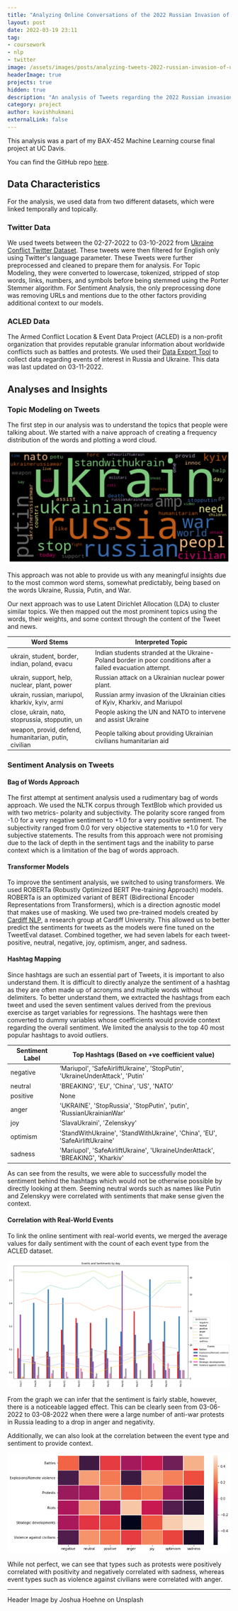 ```yaml
---
title: "Analyzing Online Conversations of the 2022 Russian Invasion of Ukraine"
layout: post
date: 2022-03-19 23:11
tag:
- coursework
- nlp
- twitter
image: /assets/images/posts/analyzing-tweets-2022-russian-invasion-of-ukraine/twitter_app.jpg
headerImage: true
projects: true
hidden: true
description: "An analysis of Tweets regarding the 2022 Russian invasion of Ukraine"
category: project
author: kavishhukmani
externalLink: false
---
```


<span class="evidence">This analysis was a part of my BAX-452 Machine Learning course final project at UC Davis.</span>

You can find the GitHub repo [here](https://github.com/DoubleGremlin181/Analyzing-Tweets-2022-Russian-Invasion-of-Ukraine).

## Data Characteristics

For the analysis, we used data from two different datasets, which were linked temporally and topically.

### Twitter Data

We used tweets between the 02-27-2022 to 03-10-2022 from [Ukraine Conflict Twitter Dataset](https://www.kaggle.com/datasets/bwandowando/ukraine-russian-crisis-twitter-dataset-1-2-m-rows). These tweets were then filtered for English only using Twitter's language parameter. These Tweets were further preprocessed and cleaned to prepare them for analysis. For Topic Modeling, they were converted to lowercase, tokenized, stripped of stop words, links, numbers, and symbols before being stemmed using the Porter Stemmer algorithm. For Sentiment Analysis, the only preprocessing done was removing URLs and mentions due to the other factors providing additional context to our models.

### ACLED Data

The Armed Conflict Location & Event Data Project (ACLED) is a non-profit organization that provides reputable granular information about worldwide conflicts such as battles and protests. We used their [Data Export Tool](https://acleddata.com/data-export-tool/) to collect data regarding events of interest in Russia and Ukraine. This data was last updated on 03-11-2022.

## Analyses and Insights

### Topic Modeling on Tweets

The first step in our analysis was to understand the topics that people were talking about. We started with a naive approach of creating a frequency distribution of the words and plotting a word cloud.

![Wordcloud](/assets/images/posts/analyzing-tweets-2022-russian-invasion-of-ukraine/image1.png)

This approach was not able to provide us with any meaningful insights due to the most common word stems, somewhat predictably, being based on the words Ukraine, Russia, Putin, and War.

Our next approach was to use Latent Dirichlet Allocation (LDA) to cluster similar topics. We then mapped out the most prominent topics using the words, their weights, and some context through the content of the Tweet and news.

| Word Stems                                            | Interpreted Topic                                                                                           |
| ----------------------------------------------------- | ----------------------------------------------------------------------------------------------------------- |
| ukrain, student, border, indian, poland, evacu        | Indian students stranded at the Ukraine-Poland border in poor conditions after a failed evacuation attempt. |
| ukrain, support, help, nuclear, plant, power          | Russian attack on a Ukrainian nuclear power plant.                                                          |
| ukrain, russian, mariupol, kharkiv, kyiv, armi        | Russian army invasion of the Ukrainian cities of Kyiv, Kharkiv, and Mariupol                                |
| close, ukrain, nato, stoprussia, stopputin, un        | People asking the UN and NATO to intervene and assist Ukraine                                               |
| weapon, provid, defend, humanitarian, putin, civilian | People talking about providing Ukrainian civilians humanitarian aid                                         |

### Sentiment Analysis on Tweets

#### Bag of Words Approach

The first attempt at sentiment analysis used a rudimentary bag of words approach. We used the NLTK corpus through TextBlob which provided us with two metrics- polarity and subjectivity. The polarity score ranged from -1.0 for a very negative sentiment to +1.0 for a very positive sentiment. The subjectivity ranged from 0.0 for very objective statements to +1.0 for very subjective statements. The results from this approach were not promising due to the lack of depth in the sentiment tags and the inability to parse context which is a limitation of the bag of words approach.

#### Transformer Models

To improve the sentiment analysis, we switched to using transformers. We used ROBERTa (Robustly Optimized BERT Pre-training Approach) models. ROBERTa is an optimized variant of BERT (Bidirectional Encoder Representations from Transformers), which is a direction agnostic model that makes use of masking. We used two pre-trained models created by [Cardiff NLP](https://huggingface.co/cardiffnlp), a research group at Cardiff University. This allowed us to better predict the sentiments for tweets as the models were fine tuned on the TweetEval dataset. Combined together, we had seven labels for each tweet- positive, neutral, negative, joy, optimism, anger, and sadness.

#### Hashtag Mapping

Since hashtags are such an essential part of Tweets, it is important to also understand them. It is difficult to directly analyze the sentiment of a hashtag as they are often made up of acronyms and multiple words without delimiters. To better understand them, we extracted the hashtags from each tweet and used the seven sentiment values derived from the previous exercise as target variables for regressions. The hashtags were then converted to dummy variables whose coefficients would provide context regarding the overall sentiment. We limited the analysis to the top 40 most popular hashtags to avoid outliers.

| Sentiment Label | Top Hashtags (Based on +ve coefficient value)                                 |
| --------------- | ----------------------------------------------------------------------------- |
| negative        | ‘Mariupol', 'SafeAirliftUkraine', 'StopPutin', 'UkraineUnderAttack', 'Putin'  |
| neutral         | 'BREAKING', 'EU', 'China', 'US', 'NATO'                                       |
| positive        | None                                                                          |
| anger           | 'UKRAINE', 'StopRussia', 'StopPutin', 'putin', 'RussianUkrainianWar'          |
| joy             | 'SlavaUkraini', 'Zelenskyy'                                                   |
| optimism        | 'StandWithUkraine', 'StandWithUkraine️', 'China', 'EU', 'SafeAirliftUkraine'  |
| sadness         | 'Mariupol', 'SafeAirliftUkraine', 'UkraineUnderAttack', 'BREAKING', 'Kharkiv' |

As can see from the results, we were able to successfully model the sentiment behind the hashtags which would not be otherwise possible by directly looking at them. Seeming neutral words such as names like Putin and Zelenskyy were correlated with sentiments that make sense given the context.

#### Correlation with Real-World Events

To link the online sentiment with real-world events, we merged the average values for daily sentiment with the count of each event type from the ACLED dataset.

![Correlation graph](/assets/images/posts/analyzing-tweets-2022-russian-invasion-of-ukraine/image2.png)

From the graph we can infer that the sentiment is fairly stable, however, there is a noticeable lagged effect. This can be clearly seen from 03-06-2022 to 03-08-2022 when there were a large number of anti-war protests in Russia leading to a drop in anger and negativity.

Additionally, we can also look at the correlation between the event type and sentiment to provide context.

![Heatmap](/assets/images/posts/analyzing-tweets-2022-russian-invasion-of-ukraine/image3.png)

While not perfect, we can see that  types such as protests were positively correlated with positivity and negatively correlated with sadness, whereas event types such as violence against civilians were correlated with anger.

---

Header Image by Joshua Hoehne on Unsplash
